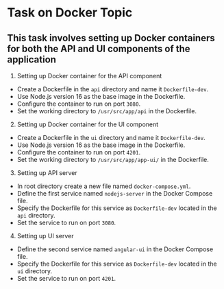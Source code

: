 # Task on Docker Topic

## This task involves setting up Docker containers for both the API and UI components of the application

1. Setting up Docker container for the API component
  - Create a Dockerfile in the `api` directory and name it `Dockerfile-dev`.
  - Use Node.js version 16 as the base image in the Dockerfile.
  - Configure the container to run on port `3080`.
  - Set the working directory to `/usr/src/app/api` in the Dockerfile.

2. Setting up Docker container for the UI component
  - Create a Dockerfile in the `ui` directory and name it `Dockerfile-dev`.
  - Use Node.js version 16 as the base image in the Dockerfile.
  - Configure the container to run on port `4201`.
  - Set the working directory to `/usr/src/app/app-ui/` in the Dockerfile.

3. Setting up API server
  - In root directory create a new file named `docker-compose.yml`.
  - Define the first service named `nodejs-server` in the Docker Compose file.
  - Specify the Dockerfile for this service as `Dockerfile-dev` located in the `api` directory.
  - Set the service to run on port `3080`. 

4. Setting up UI server
  - Define the second service named `angular-ui` in the Docker Compose file.
  - Specify the Dockerfile for this service as `Dockerfile-dev` located in the `ui` directory.
  - Set the service to run on port `4201`.
